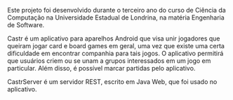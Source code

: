 Este projeto foi desenvolvido durante o terceiro ano do curso de Ciência da Computação na Universidade Estadual de
Londrina, na matéria Engenharia de Software.

Castr é um aplicativo para aparelhos Android que visa unir jogadores que queiram jogar card e board games em geral, uma
vez que existe uma certa dificuldade em encontrar companhia para tais jogos. O aplicativo permitirá que usuários criem
ou se unam a grupos interessados em um jogo em particular. Além disso, é possível marcar partidas pelo aplicativo.

CastrServer é um servidor REST, escrito em Java Web, que foi usado no aplicativo.
